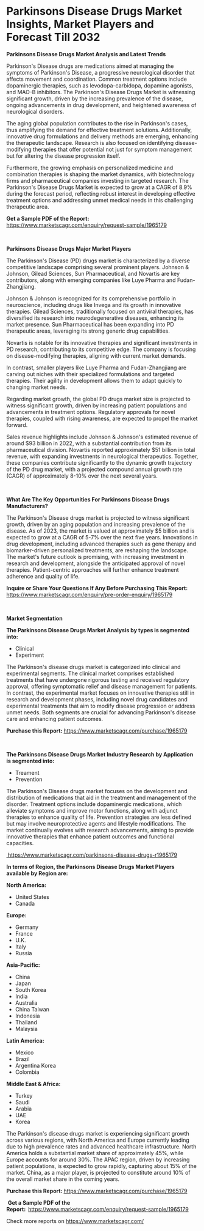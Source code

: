 <p><h1>Parkinsons Disease Drugs Market Insights, Market Players and Forecast Till 2032</h1></p><p><strong>Parkinsons Disease Drugs Market Analysis and Latest Trends</strong></p>
<p><p>Parkinson's Disease drugs are medications aimed at managing the symptoms of Parkinson's Disease, a progressive neurological disorder that affects movement and coordination. Common treatment options include dopaminergic therapies, such as levodopa-carbidopa, dopamine agonists, and MAO-B inhibitors. The Parkinson's Disease Drugs Market is witnessing significant growth, driven by the increasing prevalence of the disease, ongoing advancements in drug development, and heightened awareness of neurological disorders.</p><p>The aging global population contributes to the rise in Parkinson's cases, thus amplifying the demand for effective treatment solutions. Additionally, innovative drug formulations and delivery methods are emerging, enhancing the therapeutic landscape. Research is also focused on identifying disease-modifying therapies that offer potential not just for symptom management but for altering the disease progression itself.</p><p>Furthermore, the growing emphasis on personalized medicine and combination therapies is shaping the market dynamics, with biotechnology firms and pharmaceutical companies investing in targeted research. The Parkinson's Disease Drugs Market is expected to grow at a CAGR of 8.9% during the forecast period, reflecting robust interest in developing effective treatment options and addressing unmet medical needs in this challenging therapeutic area.</p></p>
<p><strong>Get a Sample PDF of the Report:&nbsp;</strong> <a href="https://www.marketscagr.com/enquiry/request-sample/1965179?utm_campaign=2565&utm_medium=2&utm_source=Github&utm_content=ia&utm_term=08032025&utm_id=parkinsons-disease-drugs">https://www.marketscagr.com/enquiry/request-sample/1965179</a></p>
<p>&nbsp;</p>
<p><strong>Parkinsons Disease Drugs Major Market Players</strong></p>
<p><p>The Parkinson's Disease (PD) drugs market is characterized by a diverse competitive landscape comprising several prominent players. Johnson & Johnson, Gilead Sciences, Sun Pharmaceutical, and Novartis are key contributors, along with emerging companies like Luye Pharma and Fudan-Zhangjiang.</p><p>Johnson & Johnson is recognized for its comprehensive portfolio in neuroscience, including drugs like Invega and its growth in innovative therapies. Gilead Sciences, traditionally focused on antiviral therapies, has diversified its research into neurodegenerative diseases, enhancing its market presence. Sun Pharmaceutical has been expanding into PD therapeutic areas, leveraging its strong generic drug capabilities.</p><p>Novartis is notable for its innovative therapies and significant investments in PD research, contributing to its competitive edge. The company is focusing on disease-modifying therapies, aligning with current market demands.</p><p>In contrast, smaller players like Luye Pharma and Fudan-Zhangjiang are carving out niches with their specialized formulations and targeted therapies. Their agility in development allows them to adapt quickly to changing market needs.</p><p>Regarding market growth, the global PD drugs market size is projected to witness significant growth, driven by increasing patient populations and advancements in treatment options. Regulatory approvals for novel therapies, coupled with rising awareness, are expected to propel the market forward.</p><p>Sales revenue highlights include Johnson & Johnson's estimated revenue of around $93 billion in 2022, with a substantial contribution from its pharmaceutical division. Novartis reported approximately $51 billion in total revenue, with expanding investments in neurological therapeutics. Together, these companies contribute significantly to the dynamic growth trajectory of the PD drug market, with a projected compound annual growth rate (CAGR) of approximately 8-10% over the next several years.</p></p>
<p>&nbsp;</p>
<p><strong>What Are The Key Opportunities For Parkinsons Disease Drugs Manufacturers?</strong></p>
<p><p>The Parkinson's Disease drugs market is projected to witness significant growth, driven by an aging population and increasing prevalence of the disease. As of 2023, the market is valued at approximately $5 billion and is expected to grow at a CAGR of 5-7% over the next five years. Innovations in drug development, including advanced therapies such as gene therapy and biomarker-driven personalized treatments, are reshaping the landscape. The market's future outlook is promising, with increasing investment in research and development, alongside the anticipated approval of novel therapies. Patient-centric approaches will further enhance treatment adherence and quality of life.</p></p>
<p><strong>Inquire or Share Your Questions If Any Before Purchasing This Report:</strong> <a href="https://www.marketscagr.com/enquiry/pre-order-enquiry/1965179?utm_campaign=2565&utm_medium=2&utm_source=Github&utm_content=ia&utm_term=08032025&utm_id=parkinsons-disease-drugs">https://www.marketscagr.com/enquiry/pre-order-enquiry/1965179</a></p>
<p>&nbsp;</p>
<p><strong>Market Segmentation</strong></p>
<p><strong>The Parkinsons Disease Drugs Market Analysis by types is segmented into:</strong></p>
<p><ul><li>Clinical</li><li>Experiment</li></ul></p>
<p><p>The Parkinson's disease drugs market is categorized into clinical and experimental segments. The clinical market comprises established treatments that have undergone rigorous testing and received regulatory approval, offering symptomatic relief and disease management for patients. In contrast, the experimental market focuses on innovative therapies still in research and development phases, including novel drug candidates and experimental treatments that aim to modify disease progression or address unmet needs. Both segments are crucial for advancing Parkinson's disease care and enhancing patient outcomes.</p></p>
<p><strong>Purchase this Report:&nbsp;</strong><a href="https://www.marketscagr.com/purchase/1965179?utm_campaign=2565&utm_medium=2&utm_source=Github&utm_content=ia&utm_term=08032025&utm_id=parkinsons-disease-drugs">https://www.marketscagr.com/purchase/1965179</a></p>
<p>&nbsp;</p>
<p><strong>The Parkinsons Disease Drugs Market Industry Research by Application is segmented into:</strong></p>
<p><ul><li>Treament</li><li>Prevention</li></ul></p>
<p><p>The Parkinson's Disease drugs market focuses on the development and distribution of medications that aid in the treatment and management of the disorder. Treatment options include dopaminergic medications, which alleviate symptoms and improve motor functions, along with adjunct therapies to enhance quality of life. Prevention strategies are less defined but may involve neuroprotective agents and lifestyle modifications. The market continually evolves with research advancements, aiming to provide innovative therapies that enhance patient outcomes and functional capacities.</p></p>
<p><a href="https://www.marketscagr.com/parkinsons-disease-drugs-r1965179?utm_campaign=2565&utm_medium=2&utm_source=Github&utm_content=ia&utm_term=08032025&utm_id=parkinsons-disease-drugs">&nbsp;https://www.marketscagr.com/parkinsons-disease-drugs-r1965179</a></p>
<p><strong>In terms of Region, the Parkinsons Disease Drugs Market Players available by Region are:</strong></p>
<p>
    <p> <strong> North America: </strong>
        <ul>
            <li>United States</li>
            <li>Canada</li>
        </ul>
        </p> 
    <p> <strong> Europe: </strong>
        <ul>
            <li>Germany</li>
            <li>France</li>
            <li>U.K.</li>
            <li>Italy</li>
            <li>Russia</li>
        </ul>
        </p> 
    <p> <strong> Asia-Pacific: </strong>
        <ul>
            <li>China</li>
            <li>Japan</li>
            <li>South Korea</li>
            <li>India</li>
            <li>Australia</li>
            <li>China Taiwan</li>
            <li>Indonesia</li>
            <li>Thailand</li>
            <li>Malaysia</li>
        </ul>
        </p> 
    <p> <strong> Latin America: </strong>
        <ul>
            <li>Mexico</li>
            <li>Brazil</li>
            <li>Argentina Korea</li>
            <li>Colombia</li>
        </ul>
        </p> 
    <p> <strong> Middle East & Africa: </strong>
        <ul>
            <li>Turkey</li>
            <li>Saudi</li>
            <li>Arabia</li>
            <li>UAE</li>
            <li>Korea</li>
        </ul>
    </p>
    </p>
<p><p>The Parkinson's disease drugs market is experiencing significant growth across various regions, with North America and Europe currently leading due to high prevalence rates and advanced healthcare infrastructure. North America holds a substantial market share of approximately 45%, while Europe accounts for around 30%. The APAC region, driven by increasing patient populations, is expected to grow rapidly, capturing about 15% of the market. China, as a major player, is projected to constitute around 10% of the overall market share in the coming years.</p></p>
<p><strong>Purchase this Report: </strong><a href="https://www.marketscagr.com/purchase/1965179?utm_campaign=2565&utm_medium=2&utm_source=Github&utm_content=ia&utm_term=08032025&utm_id=parkinsons-disease-drugs">https://www.marketscagr.com/purchase/1965179</a></p>
<p>&nbsp;<strong>Get a Sample PDF of the Report:&nbsp;&nbsp;</strong><a href="https://www.marketscagr.com/enquiry/request-sample/1965179?utm_campaign=2565&utm_medium=2&utm_source=Github&utm_content=ia&utm_term=08032025&utm_id=parkinsons-disease-drugs">https://www.marketscagr.com/enquiry/request-sample/1965179</a></p>
<p><strong></strong></p>
<p>Check more reports on <a href="https://www.marketscagr.com/?utm_campaign=2565&utm_medium=2&utm_source=Github&utm_content=ia&utm_term=08032025&utm_id=parkinsons-disease-drugs">https://www.marketscagr.com/</a></p>